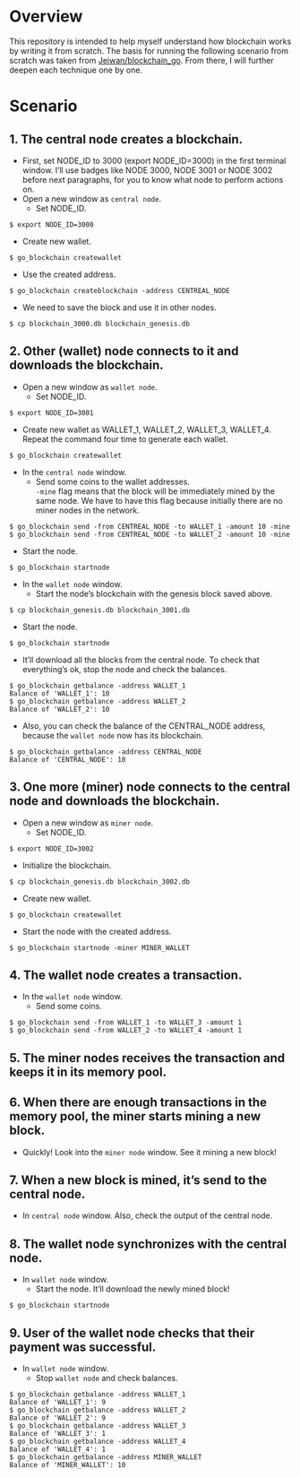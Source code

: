 # Overview
This repository is intended to help myself understand how blockchain works by writing it from scratch.
The basis for running the following scenario from scratch was taken from [Jeiwan/blockchain_go](https://github.com/Jeiwan/blockchain_go).
From there, I will further deepen each technique one by one.

# Scenario

## 1. The central node creates a blockchain.
- First, set NODE_ID to 3000 (export NODE_ID=3000) in the first terminal window. I’ll use badges like NODE 3000, NODE 3001 or NODE 3002 before next paragraphs, for you to know what node to perform actions on.
- Open a new window as `central node`.
  - Set NODE_ID.
```shell
$ export NODE_ID=3000
```
  - Create new wallet.
```shell
$ go_blockchain createwallet
```
  - Use the created address.
```
$ go_blockchain createblockchain -address CENTREAL_NODE
```
  - We need to save the block and use it in other nodes.
```
$ cp blockchain_3000.db blockchain_genesis.db
```

## 2. Other (wallet) node connects to it and downloads the blockchain.
- Open a new window as `wallet node`.
  - Set NODE_ID.
```shell
$ export NODE_ID=3001
```
  - Create new wallet as WALLET_1, WALLET_2, WALLET_3, WALLET_4.  
  Repeat the command four time to generate each wallet.
```shell
$ go_blockchain createwallet
```
- In the `central node` window.
  - Send some coins to the wallet addresses.  
  `-mine` flag means that the block will be immediately mined by the same node. We have to have this flag because initially there are no miner nodes in the network.
```shell
$ go_blockchain send -from CENTREAL_NODE -to WALLET_1 -amount 10 -mine
$ go_blockchain send -from CENTREAL_NODE -to WALLET_2 -amount 10 -mine
```
  - Start the node.
```shell
$ go_blockchain startnode
```
- In the `wallet node` window.
  - Start the node’s blockchain with the genesis block saved above.
```shell
$ cp blockchain_genesis.db blockchain_3001.db
```
  - Start the node.
```shell
$ go_blockchain startnode
```
  - It’ll download all the blocks from the central node. To check that everything’s ok, stop the node and check the balances.
```shell
$ go_blockchain getbalance -address WALLET_1
Balance of 'WALLET_1': 10
$ go_blockchain getbalance -address WALLET_2
Balance of 'WALLET_2': 10
```
  - Also, you can check the balance of the CENTRAL_NODE address, because the `wallet node` now has its blockchain.
```shell
$ go_blockchain getbalance -address CENTRAL_NODE
Balance of 'CENTRAL_NODE': 10
```

## 3. One more (miner) node connects to the central node and downloads the blockchain.
- Open a new window as `miner node`.
  - Set NODE_ID.
```shell
$ export NODE_ID=3002
```
  - Initialize the blockchain.
```shell
$ cp blockchain_genesis.db blockchain_3002.db
```
  - Create new wallet.
```shell
$ go_blockchain createwallet
```
  - Start the node with the created address.
```shell
$ go_blockchain startnode -miner MINER_WALLET
```

## 4. The wallet node creates a transaction.
- In the `wallet node` window.
  - Send some coins.
```shell
$ go_blockchain send -from WALLET_1 -to WALLET_3 -amount 1
$ go_blockchain send -from WALLET_2 -to WALLET_4 -amount 1
```

## 5. The miner nodes receives the transaction and keeps it in its memory pool.
## 6. When there are enough transactions in the memory pool, the miner starts mining a new block.
- Quickly! Look into the `miner node` window. See it mining a new block!

## 7. When a new block is mined, it’s send to the central node.
- In `central node` window. Also, check the output of the central node.

## 8. The wallet node synchronizes with the central node.
- In `wallet node` window.
  - Start the node. It’ll download the newly mined block!
```shell
$ go_blockchain startnode
```

## 9. User of the wallet node checks that their payment was successful.
- In `wallet node` window.
  - Stop `wallet node` and check balances.
```shell
$ go_blockchain getbalance -address WALLET_1
Balance of 'WALLET_1': 9
$ go_blockchain getbalance -address WALLET_2
Balance of 'WALLET_2': 9
$ go_blockchain getbalance -address WALLET_3
Balance of 'WALLET_3': 1
$ go_blockchain getbalance -address WALLET_4
Balance of 'WALLET_4': 1
$ go_blockchain getbalance -address MINER_WALLET
Balance of 'MINER_WALLET': 10
```
